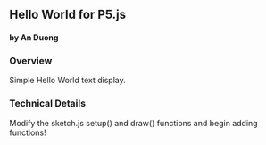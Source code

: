 ## Hello World for P5.js
#### by An Duong



### Overview
Simple Hello World text display.


### Technical Details

Modify the sketch.js setup() and draw() functions and begin adding functions!